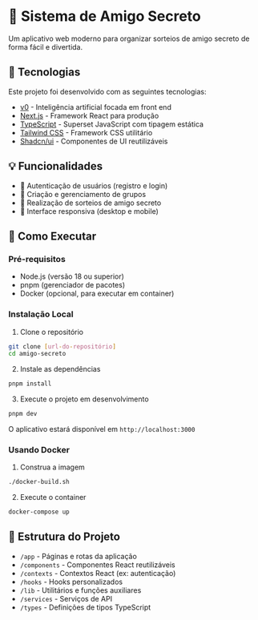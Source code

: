 # 🎁 Sistema de Amigo Secreto

Um aplicativo web moderno para organizar sorteios de amigo secreto de forma fácil e divertida.

## 🚀 Tecnologias

Este projeto foi desenvolvido com as seguintes tecnologias:

- [v0](https://v0.dev/) - Inteligência artificial focada em front end
- [Next.js](https://nextjs.org/) - Framework React para produção
- [TypeScript](https://www.typescriptlang.org/) - Superset JavaScript com tipagem estática
- [Tailwind CSS](https://tailwindcss.com/) - Framework CSS utilitário
- [Shadcn/ui](https://ui.shadcn.com/) - Componentes de UI reutilizáveis

## 💡 Funcionalidades

- 🔐 Autenticação de usuários (registro e login)
- 👥 Criação e gerenciamento de grupos
- 🎲 Realização de sorteios de amigo secreto
- 📱 Interface responsiva (desktop e mobile)

## 🏃 Como Executar

### Pré-requisitos

- Node.js (versão 18 ou superior)
- pnpm (gerenciador de pacotes)
- Docker (opcional, para executar em container)

### Instalação Local

1. Clone o repositório
```bash
git clone [url-do-repositório]
cd amigo-secreto
```

2. Instale as dependências
```bash
pnpm install
```

3. Execute o projeto em desenvolvimento
```bash
pnpm dev
```

O aplicativo estará disponível em `http://localhost:3000`

### Usando Docker

1. Construa a imagem
```bash
./docker-build.sh
```

2. Execute o container
```bash
docker-compose up
```

## 📁 Estrutura do Projeto

- `/app` - Páginas e rotas da aplicação
- `/components` - Componentes React reutilizáveis
- `/contexts` - Contextos React (ex: autenticação)
- `/hooks` - Hooks personalizados
- `/lib` - Utilitários e funções auxiliares
- `/services` - Serviços de API
- `/types` - Definições de tipos TypeScript